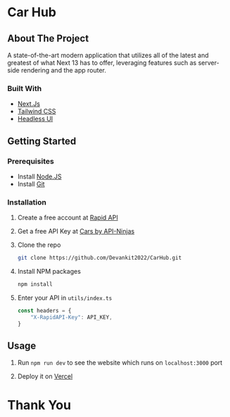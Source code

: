 # Car Hub

## About The Project

A state-of-the-art modern application that utilizes all of the latest and greatest of what Next 13 has to offer, leveraging features such as server-side rendering and the app router.

### Built With

-   [Next.Js](https://nextjs.org/)
-   [Tailwind CSS](https://tailwindcss.com/)
-   [Headless UI](https://headlessui.com/)

## Getting Started

### Prerequisites

-   Install [Node.JS](https://nodejs.org/en)
-   Install [Git](https://git-scm.com/)

### Installation

1. Create a free account at [Rapid API](https://rapidapi.com/hub)

2. Get a free API Key at [Cars by API-Ninjas](https://rapidapi.com/apininjas/api/cars-by-api-ninjas)

3. Clone the repo

    ```sh
    git clone https://github.com/Devankit2022/CarHub.git
    ```

4. Install NPM packages

    ```sh
    npm install
    ```

5. Enter your API in `utils/index.ts`

    ```js
    const headers = {
    	"X-RapidAPI-Key": API_KEY,
    }
    ```

## Usage

1. Run `npm run dev` to see the website which runs on `localhost:3000` port

2. Deploy it on [Vercel](https://vercel.com/)

# Thank You
